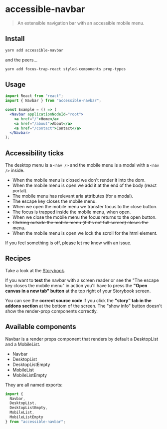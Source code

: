 # accessible-navbar

> An extensible navigation bar with an accessible mobile menu.

## Install

```bash
yarn add accessible-navbar
```

and the peers...

```bash
yarn add focus-trap-react styled-components prop-types
```

## Usage

```jsx
import React from "react";
import { Navbar } from "accessible-navbar";

const Example = () => (
  <Navbar applicationNodeId="root">
    <a href="/">Home</a>
    <a href="/about">About</a>
    <a href="/contact">Contact</a>
  </Navbar>
);
```

## Accessibility ticks

The desktop menu is a `<nav />` and the mobile menu is a modal with a `<nav />` inside.

- When the mobile menu is closed we don't render it into the dom.
- When the mobile menu is open we add it at the end of the body (react portal).
- The mobile menu has relevant aria attributes (for a modal).
- The escape key closes the mobile menu.
- When we open the mobile menu we transfer focus to the close button.
- The focus is trapped inside the mobile menu, when open.
- When we close the mobile menu the focus returns to the open button.
- ~~Clicking outside the mobile menu (if it's not full screen) closes the menu.~~
- When the mobile menu is open we lock the scroll for the html element.

If you feel something is off, please let me know with an issue.

## Recipes

Take a look at the [Storybook](https://accessible-navbar.netlify.com/).

If you want to **test** the navbar with a screen reader or see the "The escape key closes the mobile menu" in action you'll have to press the **"Open canvas in a new tab" button** at the top right of your Storybook screen.

You can see the **correct source code** if you click the **"story" tab in the addons section** at the bottom of the screen. The "show info" button doesn't show the render-prop components correctly.

## Available components

Navbar is a render props component that renders by default a DesktopList and a MobileList.

- Navbar
- DesktopList
- DesktopListEmpty
- MobileList
- MobileListEmpty

They are all named exports:

```jsx
import {
  Navbar,
  DesktopList,
  DesktopListEmpty,
  MobileList,
  MobileListEmpty
} from "accessible-navbar";
```
